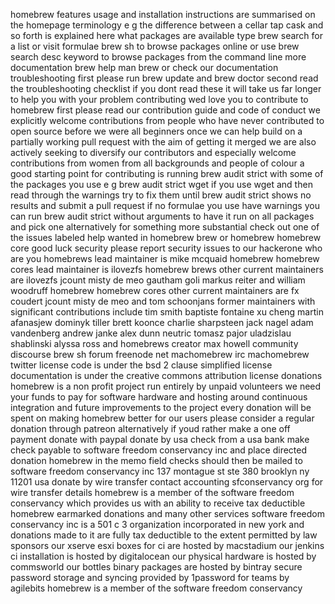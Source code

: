 homebrew features usage and installation instructions are summarised on the homepage terminology e g the difference between a cellar tap cask and so forth is explained here what packages are available type brew search for a list or visit formulae brew sh to browse packages online or use brew search desc keyword to browse packages from the command line more documentation brew help man brew or check our documentation troubleshooting first please run brew update and brew doctor second read the troubleshooting checklist if you dont read these it will take us far longer to help you with your problem contributing wed love you to contribute to homebrew first please read our contribution guide and code of conduct we explicitly welcome contributions from people who have never contributed to open source before we were all beginners once we can help build on a partially working pull request with the aim of getting it merged we are also actively seeking to diversify our contributors and especially welcome contributions from women from all backgrounds and people of colour a good starting point for contributing is running brew audit strict with some of the packages you use e g brew audit strict wget if you use wget and then read through the warnings try to fix them until brew audit strict shows no results and submit a pull request if no formulae you use have warnings you can run brew audit strict without arguments to have it run on all packages and pick one alternatively for something more substantial check out one of the issues labeled help wanted in homebrew brew or homebrew homebrew core good luck security please report security issues to our hackerone who are you homebrews lead maintainer is mike mcquaid homebrew homebrew cores lead maintainer is ilovezfs homebrew brews other current maintainers are ilovezfs jcount misty de meo gautham goli markus reiter and william woodruff homebrew homebrew cores other current maintainers are fx coudert jcount misty de meo and tom schoonjans former maintainers with significant contributions include tim smith baptiste fontaine xu cheng martin afanasjew dominyk tiller brett koonce charlie sharpsteen jack nagel adam vandenberg andrew janke alex dunn neutric tomasz pajor uladzislau shablinski alyssa ross and homebrews creator max howell community discourse brew sh forum freenode net machomebrew irc machomebrew twitter license code is under the bsd 2 clause simplified license documentation is under the creative commons attribution license donations homebrew is a non profit project run entirely by unpaid volunteers we need your funds to pay for software hardware and hosting around continuous integration and future improvements to the project every donation will be spent on making homebrew better for our users please consider a regular donation through patreon alternatively if youd rather make a one off payment donate with paypal donate by usa check from a usa bank make check payable to software freedom conservancy inc and place directed donation homebrew in the memo field checks should then be mailed to software freedom conservancy inc 137 montague st ste 380 brooklyn ny 11201 usa donate by wire transfer contact accounting sfconservancy org for wire transfer details homebrew is a member of the software freedom conservancy which provides us with an ability to receive tax deductible homebrew earmarked donations and many other services software freedom conservancy inc is a 501 c 3 organization incorporated in new york and donations made to it are fully tax deductible to the extent permitted by law sponsors our xserve esxi boxes for ci are hosted by macstadium our jenkins ci installation is hosted by digitalocean our physical hardware is hosted by commsworld our bottles binary packages are hosted by bintray secure password storage and syncing provided by 1password for teams by agilebits homebrew is a member of the software freedom conservancy